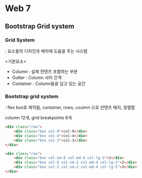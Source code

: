 # Web 7

## Bootstrap Grid system

### Grid System

: 요소들의 디자인과 배치에 도움을 주는 시스템

<기본요소>

-   Column : 실제 컨텐츠 포함하는 부분
-   Gutter : Column 사이 간격
-   Container : Column들을 담고 있는 공간

### Bootstrap grid system

: flex box로 제작됨, container, rows, coulmn 으로 컨텐츠 배치, 정렬함

column 12개, grid breakpoints 6개

```html
<div class="row">
	<div class="box col-9">col-9</div>
	<div class="box col-4">col-4</div>
	<div class="box col-3">col-3</div>
</div>

<div class="row">
	<div class="box col-sm-8 col-md-4 col-lg-5">1</div>
	<div class="box col-8 col-sm-2 col-md-4 col-lg-2">2</div>
	<div class="box col-2 col-sm-2 col-md-4 col-lg-5">3</div>
</div>
```
